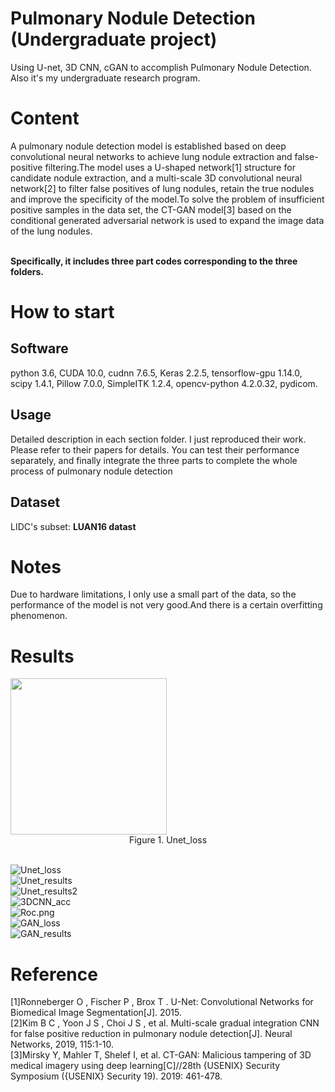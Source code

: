 # Pulmonary Nodule Detection (Undergraduate project)
Using U-net, 3D CNN, cGAN to accomplish Pulmonary Nodule Detection. Also it's my undergraduate research program.


# Content
A pulmonary nodule detection model is established based on deep convolutional neural networks to achieve lung nodule extraction and false-positive filtering.The model uses a U-shaped network[1] structure for candidate nodule extraction, and a multi-scale 3D convolutional neural network[2] to filter false positives of lung nodules, retain the true nodules and improve the specificity of the model.To solve the problem of insufficient positive samples in the data set, the CT-GAN model[3] based on the conditional generated adversarial network is used to expand the image data of the lung nodules.<br><br>

**Specifically, it includes three part codes corresponding to the three folders.**

# How to start
## Software
python 3.6, CUDA 10.0, cudnn 7.6.5, Keras 2.2.5, tensorflow-gpu 1.14.0, scipy 1.4.1, Pillow 7.0.0, SimpleITK 1.2.4, opencv-python 4.2.0.32,
pydicom.

## Usage
Detailed description in each section folder. I just reproduced their work. Please refer to their papers for details. You can test their performance separately, and finally integrate the three parts to complete the whole process of pulmonary nodule detection

## Dataset
LIDC's subset: **LUAN16 datast** 


# Notes
Due to hardware limitations, I only use a small part of the data, so the performance of the model is not very good.And there is a certain overfitting phenomenon.

# Results
<img src="https://github.com/liuzwin98/Pulmonary-Nodule-Detection-Based-on-Deep-Learning/blob/master/Results/Unet_loss.jpg" width = "250" height = "250" div align=center />

<center>Figure 1. Unet_loss</center> <br>

![Unet_loss](https://github.com/liuzwin98/Pulmonary-Nodule-Detection-Based-on-Deep-Learning/blob/master/Results/Unet_loss.jpg)<br>
![Unet_results](https://github.com/liuzwin98/Pulmonary-Nodule-Detection-Based-on-Deep-Learning/blob/master/Results/Unet_results.png)<br>
![Unet_results2](https://github.com/liuzwin98/Pulmonary-Nodule-Detection-Based-on-Deep-Learning/blob/master/Results/Unet_results2.png)<br>
![3DCNN_acc](https://github.com/liuzwin98/Pulmonary-Nodule-Detection-Based-on-Deep-Learning/blob/master/Results/3DCNN_acc.jpg)<br>
![Roc.png](https://github.com/liuzwin98/Pulmonary-Nodule-Detection-Based-on-Deep-Learning/blob/master/Results/Roc.png)<br>
![GAN_loss](https://github.com/liuzwin98/Pulmonary-Nodule-Detection-Based-on-Deep-Learning/blob/master/Results/GAN_loss_curve.jpg)<br>
![GAN_results](https://github.com/liuzwin98/Pulmonary-Nodule-Detection-Based-on-Deep-Learning/blob/master/Results/GAN_results.png)<br>

# Reference
[1]Ronneberger O , Fischer P , Brox T . U-Net: Convolutional Networks for Biomedical Image Segmentation[J]. 2015.<br>
[2]Kim B C , Yoon J S , Choi J S , et al. Multi-scale gradual integration CNN for false positive reduction in pulmonary nodule detection[J]. Neural Networks, 2019, 115:1-10.<br>
[3]Mirsky Y, Mahler T, Shelef I, et al. CT-GAN: Malicious tampering of 3D medical imagery using deep learning[C]//28th {USENIX} Security Symposium ({USENIX} Security 19). 2019: 461-478.<br>
